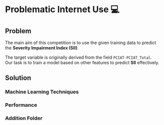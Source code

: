 # Problematic Internet Use 💻

## Problem
The main aim of this competition is to use the given training data to predict the **Severity Impairment Index (SII)**.

The target variable is originally derived from the field `PCIAT-PCIAT_Total`.  
Our task is to train a model based on other features to predict **SII** effectively.

## Solution
### Machine Learning Techniques 



### Performance 



### Addition Folder


